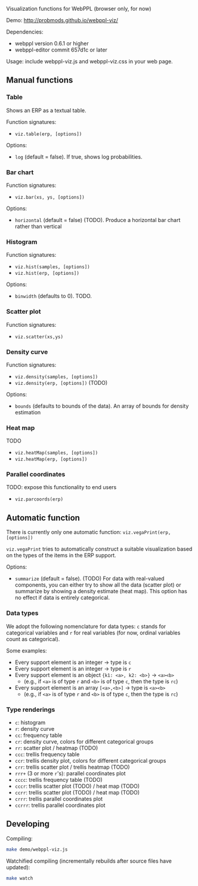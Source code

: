 Visualization functions for WebPPL (browser only, for now)

Demo: http://probmods.github.io/webppl-viz/

Dependencies:

- webppl version 0.6.1 or higher
- webppl-editor commit 657d1c or later

Usage: include webppl-viz.js and webppl-viz.css in your web page.

## Manual functions

### Table

Shows an ERP as a textual table.

Function signatures:

- `viz.table(erp, [options])`

Options:

- `log` (default = false). If true, shows log probabilities.

### Bar chart

Function signatures:

- `viz.bar(xs, ys, [options])`

Options:

- `horizontal` (default = false) (TODO). Produce a horizontal bar chart rather than vertical

### Histogram

Function signatures:

- `viz.hist(samples, [options])`
- `viz.hist(erp, [options])`

Options:

- `binwidth` (defaults to 0). TODO.

### Scatter plot

Function signatures:

- `viz.scatter(xs,ys)`

### Density curve

Function signatures:

- `viz.density(samples, [options])`
- `viz.density(erp, [options])` (TODO)

Options:

- `bounds` (defaults to bounds of the data). An array of bounds for density estimation

### Heat map

TODO

- `viz.heatMap(samples, [options])` 
- `viz.heatMap(erp, [options])`

### Parallel coordinates

TODO: expose this functionality to end users

- `viz.parcoords(erp)`

## Automatic function

There is currently only one automatic function: `viz.vegaPrint(erp, [options])`

`viz.vegaPrint` tries to automatically construct a suitable visualization based on the types of the items in the ERP support.

Options:

- `summarize` (default = false). (TODO) For data with real-valued components, you can either try to show all the data (scatter plot) or summarize by showing a density estimate (heat map). This option has no effect if data is entirely categorical.

### Data types

We adopt the following nomenclature for data types: `c` stands for categorical variables and `r` for real variables (for now, ordinal variables count as categorical).

Some examples:

- Every support element is an integer → type is `c`
- Every support element is an integer → type is `r`
- Every support element is an object `{k1: <a>, k2: <b>}` → `<a><b>`
	- (e.g., if `<a>` is of type `r` and `<b>` is of type `c`, then the type is `rc`)
- Every support element is an array `[<a>,<b>]` → type is `<a><b>`
	- (e.g., if `<a>` is of type `r` and `<b>` is of type `c`, then the type is `rc`)

### Type renderings

- `c`: histogram
- `r`: density curve
- `cc`: frequency table
- `cr`: density curve, colors for different categorical groups
- `rr`: scatter plot / heatmap (TODO)
- `ccc`: trellis frequency table
- `ccr`: trellis density plot, colors for different categorical groups
- `crr`: trellis scatter plot / trellis heatmap (TODO)
- `rrr+` (3 or more `r`'s): parallel coordinates plot
- `cccc`: trellis frequency table (TODO)
- `cccr`: trellis scatter plot (TODO) / heat map (TODO)
- `ccrr`: trellis scatter plot (TODO) / heat map (TODO)
- `crrr`: trellis parallel coordinates plot
- `ccrrr`: trellis parallel coordinates plot

## Developing

Compiling:

```sh
make demo/webppl-viz.js
```

Watchified compiling (incrementally rebuilds after source files have updated):

```sh
make watch
```
